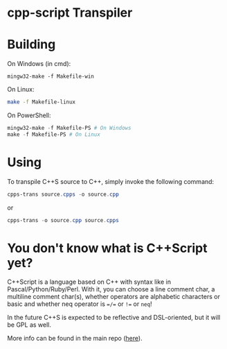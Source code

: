 # cpp-script Transpiler

# Building
On Windows (in cmd):
```batch
mingw32-make -f Makefile-win
```
On Linux:
```sh
make -f Makefile-linux
```
On PowerShell:
```PowerShell
mingw32-make -f Makefile-PS # On Windows
make -f Makefile-PS # On Linux
```
# Using
To transpile C++S source to C++, simply invoke the following command:
```PowerShell
cpps-trans source.cpps -o source.cpp
```
or
```PowerShell
cpps-trans -o source.cpp source.cpps
```

# You don't know what is C++Script yet?
C++Script is a language based on C++ with syntax like in Pascal/Python/Ruby/Perl.
With it, you can choose a line comment char, a multiline comment char(s), whether operators are alphabetic characters or basic and whether neq operator is `=/=` or `!=` or `neq`!

In the future C++S is expected to be reflective and DSL-oriented, but it will be GPL as well.

More info can be found in the main repo ([here](https://github.com/cpp-script-lang/cpp-script-lang)).
